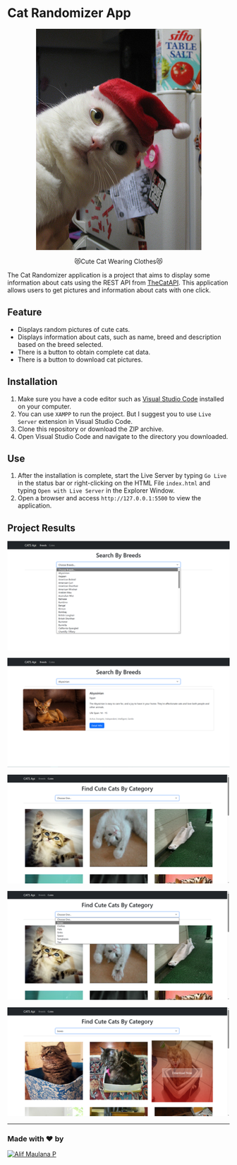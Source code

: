 # Cat Randomizer App

<div align=center>
  <img src='./assets/cat2.jpg' alt='thumbnail' />
</div>

<p align=center>😻Cute Cat Wearing Clothes😻</p>

The Cat Randomizer application is a project that aims to display some information about cats using the REST API from [TheCatAPI](https://thecatapi.com/). This application allows users to get pictures and information about cats with one click.

## Feature

- Displays random pictures of cute cats.
- Displays information about cats, such as name, breed and description based on the breed selected.
- There is a button to obtain complete cat data.
- There is a button to download cat pictures.

## Installation

1. Make sure you have a code editor such as [Visual Studio Code](https://code.visualstudio.com/) installed on your computer.
2. You can use `XAMPP` to run the project. But I suggest you to use `Live Server` extension in Visual Studio Code.
3. Clone this repository or download the ZIP archive.
4. Open Visual Studio Code and navigate to the directory you downloaded.

## Use

1. After the installation is complete, start the Live Server by typing `Go Live` in the status bar or right-clicking on the HTML File `index.html` and typing `Open with Live Server` in the Explorer Window.
2. Open a browser and access `http://127.0.0.1:5500` to view the application.

## Project Results

![Result 1](./assets/result1.png)

![Result 2](./assets/result2.png)

![Result 3](./assets/result3.png)

![Result 4](./assets/result4.png)

![Result 5](./assets/result5.png)

---

### Made with ❤️ by

[![Alif Maulana P](https://github.com/AlifMP.png?size=100)](https://github.com/AlifMP)
